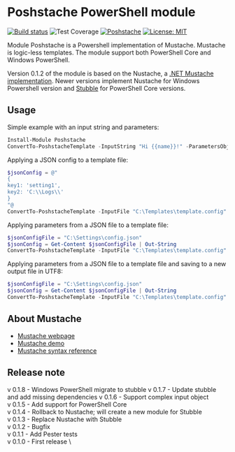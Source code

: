 # Poshstache PowerShell module

[![Build status](https://ci.appveyor.com/api/projects/status/gbqt5h9mat4124vr?svg=true)](https://ci.appveyor.com/project/baldator/poshstache)
![Test Coverage](https://img.shields.io/badge/)
[![Poshstache](https://img.shields.io/powershellgallery/v/Poshstache.svg?style=flat-square&label=Poshstache)](https://www.powershellgallery.com/packages/Poshstache/)
[![License: MIT](https://img.shields.io/badge/License-MIT-yellow.svg)](https://opensource.org/licenses/MIT)

Module Poshstache is a Powershell implementation of Mustache.
Mustache is logic-less templates.
The module support both PowerShell Core and Windows PowerShell.

Version 0.1.2 of the module is based on the Nustache, a [.NET Mustache implementation](https://github.com/jdiamond/Nustache).
Newer versions implement Nustache for Windows Powershell version and [Stubble](https://github.com/StubbleOrg/Stubble) for PowerShell Core versions.

## Usage

Simple example with an input string and parameters:

```Powershell
Install-Module Poshstache
ConvertTo-PoshstacheTemplate -InputString "Hi {{name}}!" -ParametersObject "{name:'bob'}"
```

Applying a JSON config to a template file:

```Powershell
$jsonConfig = @"
{
key1: 'setting1',
key2: 'C:\\Logs\\'
}
"@
ConvertTo-PoshstacheTemplate -InputFile "C:\Templates\template.config" -ParametersObject $jsonConfig
```

Applying parameters from a JSON file to a template file:

```Powershell
$jsonConfigFile = "C:\Settings\config.json"
$jsonConfig = Get-Content $jsonConfigFile | Out-String
ConvertTo-PoshstacheTemplate -InputFile "C:\Templates\template.config" -ParametersObject $jsonConfig
```

Applying parameters from a JSON file to a template file and saving to a new output file in UTF8:

```Powershell
$jsonConfigFile = "C:\Settings\config.json"
$jsonConfig = Get-Content $jsonConfigFile | Out-String
ConvertTo-PoshstacheTemplate -InputFile "C:\Templates\template.config" -ParametersObject $jsonConfig | Out-File "C:\WebSite\Web.config" -Force -Encoding "UTF8"
```

## About Mustache

* [Mustache webpage](https://mustache.github.io/)
* [Mustache demo](https://mustache.github.io/#demo)
* [Mustache syntax reference](https://mustache.github.io/mustache.5.html)

## Release note
v 0.1.8 - Windows PowerShell migrate to stubble
v 0.1.7 - Update stubble and add missing dependencies
v 0.1.6 - Support complex input object \
v 0.1.5 - Add support for PowerShell Core \
v 0.1.4 - Rollback to Nustache; will create a new module for Stubble \
v 0.1.3 - Replace Nustache with Stubble \
v 0.1.2 - Bugfix \
v 0.1.1 - Add Pester tests \
v 0.1.0 - First release \

